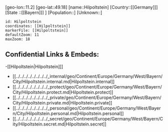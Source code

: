 ﻿---
location: [49.18,11.2]
mapzoom: [7,12] 
mapmarker: city 
type: City
tags:
- geo/City


SpocWebEntityId: 30943
isDeleted: false
confidential: public

---
[geo-lon::11.2]
[geo-lat::49.18]
[name::Hilpoltstein]
[Country::[[Germany]]]
[State ::[[Bayern]]] ]
[Population::]
[Unknown::]


```leaflet
id: Hilpoltstein
coordinates: [[Hilpoltstein]]
markerFile: [[Hilpoltstein]]
defaultZoom: 11 
maxZoom: 18
```


## Confidential Links & Embeds: 
-[[Hilpoltstein|Hilpoltstein]]] 
- [[../../../../../../../../_internal/geo/Continent/Europe/Germany/West/Bayern/City/Hilpoltstein.internal.md|Hilpoltstein.internal]] 
- [[../../../../../../../../_protect/geo/Continent/Europe/Germany/West/Bayern/City/Hilpoltstein.protect.md|Hilpoltstein.protect]] 
- [[../../../../../../../../_private/geo/Continent/Europe/Germany/West/Bayern/City/Hilpoltstein.private.md|Hilpoltstein.private]] 
- [[../../../../../../../../_personal/geo/Continent/Europe/Germany/West/Bayern/City/Hilpoltstein.personal.md|Hilpoltstein.personal]] 
- [[../../../../../../../../_secret/geo/Continent/Europe/Germany/West/Bayern/City/Hilpoltstein.secret.md|Hilpoltstein.secret]] 
